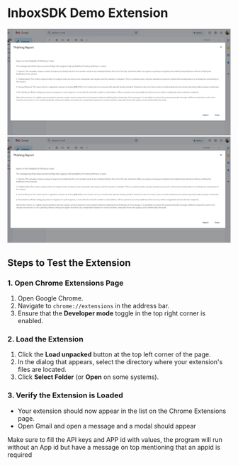 # InboxSDK Demo Extension

![Example Phishing Report](https://github.com/oojr/inboxsdk-extension-demo/blob/main/images/extension-screenshot-1.png)
![Example Phishing Report Loading](https://github.com/oojr/inboxsdk-extension-demo/blob/main/images/extension-screenshot-1.png)

## Steps to Test the Extension

### 1. Open Chrome Extensions Page

1. Open Google Chrome.
2. Navigate to `chrome://extensions` in the address bar.
3. Ensure that the **Developer mode** toggle in the top right corner is enabled.

### 2. Load the Extension

1. Click the **Load unpacked** button at the top left corner of the page.
2. In the dialog that appears, select the directory where your extension's files are located.
3. Click **Select Folder** (or **Open** on some systems).

### 3. Verify the Extension is Loaded

- Your extension should now appear in the list on the Chrome Extensions page.
- Open Gmail and open a message and a modal should appear

Make sure to fill the API keys and APP id with values, the program will run without an App id but have a message on top mentioning that an appid is required
